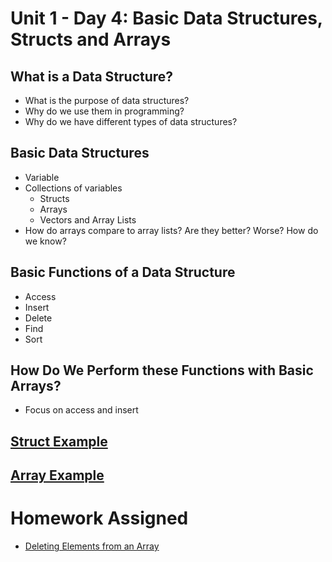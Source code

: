 # Unit 1 - Day 4: Basic Data Structures, Structs and Arrays

## What is a Data Structure?
  * What is the purpose of data structures?
  * Why do we use them in programming?
  * Why do we have different types of data structures?

## Basic Data Structures
  * Variable
  * Collections of variables
    * Structs
    * Arrays
    * Vectors and Array Lists
   * How do arrays compare to array lists? Are they better? Worse? How do we know?

## Basic Functions of a Data Structure
  * Access
  * Insert
  * Delete
  * Find
  * Sort

## How Do We Perform these Functions with Basic Arrays?
  * Focus on access and insert

## [Struct Example](https://github.com/blwatkins/Data-Structures-From-A-New-Perspective/tree/master/1_Introduction/Day4/Structs)

## [Array Example](https://github.com/blwatkins/Data-Structures-From-A-New-Perspective/tree/master/1_Introduction/Day4/Arrays)

# Homework Assigned
  * [Deleting Elements from an Array](homework.md)
